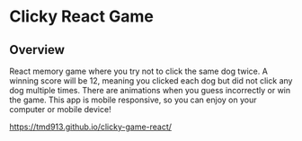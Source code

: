 # Clicky React Game

## Overview

React memory game where you try not to click the same dog twice. A winning score will be 12, meaning you clicked each dog but did not click any dog multiple times. There are animations when you guess incorrectly or win the game. This app is mobile responsive, so you can enjoy on your computer or mobile device!

https://tmd913.github.io/clicky-game-react/


